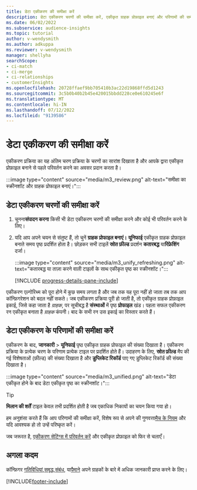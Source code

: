 ```yaml
---
title: डेटा एकीकरण की समीक्षा करें
description: डेटा एकीकरण चरणों की समीक्षा करें, एकीकृत ग्राहक प्रोफ़ाइल बनाएं और परिणामों की समीक्षा करें
ms.date: 06/02/2022
ms.subservice: audience-insights
ms.topic: tutorial
author: v-wendysmith
ms.author: adkuppa
ms.reviewer: v-wendysmith
manager: shellyha
searchScope:
- ci-match
- ci-merge
- ci-relationships
- customerInsights
ms.openlocfilehash: 20728ffaef9bb705410b3ac22d19868ffd5d1243
ms.sourcegitcommit: 3c5b0b40b2b45e420015bbdd228ce0e610245e6f
ms.translationtype: MT
ms.contentlocale: hi-IN
ms.lasthandoff: 07/12/2022
ms.locfileid: "9139586"
---
```

# <a name="review-data-unification"></a>डेटा एकीकरण की समीक्षा करें

एकीकरण प्रक्रिया का यह अंतिम चरण प्रक्रिया के चरणों का सारांश दिखाता है और आपके द्वारा एकीकृत प्रोफ़ाइल बनाने से पहले परिवर्तन करने का अवसर प्रदान करता है।

:::image type="content" source="media/m3_review.png" alt-text="समीक्षा का स्क्रीनशॉट और ग्राहक प्रोफाइल बनाएं।":::

## <a name="review-the-data-unification-steps"></a>डेटा एकीकरण चरणों की समीक्षा करें

1. चुनना**संपादन करना** किसी भी डेटा एकीकरण चरणों की समीक्षा करने और कोई भी परिवर्तन करने के लिए।

1. यदि आप अपने चयन से संतुष्ट हैं, तो चुनें **ग्राहक प्रोफाइल बनाएं।** **यूनिफाई** एकीकृत ग्राहक प्रोफ़ाइल बनाते समय पृष्ठ प्रदर्शित होता है। छोड़कर सभी टाइलें **स्रोत फ़ील्ड** प्रदर्शन **कतारबद्ध** या**रिफ्रेशिंग** दर्जा।

   :::image type="content" source="media/m3_unify_refreshing.png" alt-text="कतारबद्ध या ताज़ा करने वाली टाइलों के साथ एकीकृत पृष्ठ का स्क्रीनशॉट।":::

   [!INCLUDE [progress-details-pane-include](includes/progress-details-pane.md)]

एकीकरण एल्गोरिथ्म को पूरा होने में कुछ समय लगता है और जब तक यह पूरा नहीं हो जाता तब तक आप कॉन्फ़िगरेशन को बदल नहीं सकते। जब एकीकरण प्रक्रिया पूरी हो जाती है, तो एकीकृत ग्राहक प्रोफ़ाइल इकाई, जिसे कहा जाता है *ग्राहक*, पर सूचीबद्ध है **संस्थाओं** में पृष्ठ **प्रोफाइल** खंड। पहला सफल एकीकरण रन एकीकृत बनाता है *ग्राहक* कंपनी। बाद के सभी रन उस इकाई का विस्तार करते हैं।

## <a name="review-the-results-of-data-unification"></a>डेटा एकीकरण के परिणामों की समीक्षा करें

एकीकरण के बाद, **जानकारी** > **यूनिफाई** पृष्ठ एकीकृत ग्राहक प्रोफाइल की संख्या दिखाता है। एकीकरण प्रक्रिया के प्रत्येक चरण के परिणाम प्रत्येक टाइल पर प्रदर्शित होते हैं। उदाहरण के लिए, **स्रोत फ़ील्ड** मैप की गई विशेषताओं (फ़ील्ड) की संख्या दिखाता है और **डुप्लिकेट रिकॉर्ड** पाए गए डुप्लिकेट रिकॉर्ड की संख्या दिखाता है।

:::image type="content" source="media/m3_unified.png" alt-text="डेटा एकीकृत होने के बाद डेटा एकीकृत पृष्ठ का स्क्रीनशॉट।":::

> [!TIP]
> **मिलान की शर्तें** टाइल केवल तभी प्रदर्शित होती है जब एकाधिक निकायों का चयन किया गया हो।

हम अनुशंसा करते हैं कि आप परिणामों की समीक्षा करें, विशेष रूप से अपने की गुणवत्ता[मैच के नियम](data-unification-update.md#manage-match-rules) और यदि आवश्यक हो तो उन्हें परिष्कृत करें।

जब जरूरत है, [एकीकरण सेटिंग्स में परिवर्तन करें](data-unification-update.md) और एकीकृत प्रोफ़ाइल को फिर से चलाएँ।

## <a name="next-step"></a>अगला कदम

कॉन्फ़िगर [गतिविधियां](activities.md),[समृद्ध](enrichment-hub.md),[संबंध](relationships.md), या[पैमाने](measures.md) अपने ग्राहकों के बारे में अधिक जानकारी प्राप्त करने के लिए।

[!INCLUDE[footer-include](includes/footer-banner.md)]
